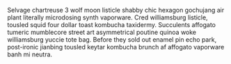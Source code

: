 Selvage chartreuse 3 wolf moon listicle shabby chic hexagon gochujang air plant literally microdosing synth vaporware. Cred williamsburg listicle, tousled squid four dollar toast kombucha taxidermy. Succulents affogato tumeric mumblecore street art asymmetrical poutine quinoa woke williamsburg yuccie tote bag. Before they sold out enamel pin echo park, post-ironic jianbing tousled keytar kombucha brunch af affogato vaporware banh mi neutra.